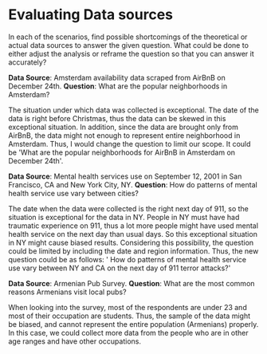 # Evaluating Data sources
In each of the scenarios, find possible shortcomings of the theoretical or actual data sources to answer the given question. What could be done to either adjust the analysis or reframe the question so that you can answer it accurately?

**Data Source**: Amsterdam availability data scraped from AirBnB on December 24th. 
**Question**: What are the popular neighborhoods in Amsterdam?

The situation under which data was collected is exceptional. The date of the data is right before Christmas, thus the data can be skewed in this exceptional situation. In addition, since the data are brought only from AirBnB, the data might not enough to represent entire neighborhood in Amsterdam. Thus, I would change the question to limit our scope. It could be 'What are the popular neighborhoods for AirBnB in Amsterdam on December 24th'. 
 

**Data Source**: Mental health services use on September 12, 2001 in San Francisco, CA and New York City, NY. 
**Question**: How do patterns of mental health service use vary between cities?

The date when the data were collected is the right next day of 911, so the situation is exceptional for the data in NY. People in NY must have had traumatic experience on 911, thus a lot more people might have used mental health service on the next day than usual days. So this exceptional situation in NY might cause biased results. Considering this possibility, the question could be limited by including the date and region information. Thus, the new question could be as follows: ' How do patterns of mental health service use vary between NY and CA on the next day of 911 terror attacks?'      

**Data Source**: Armenian Pub Survey. 
**Question**: What are the most common reasons Armenians visit local pubs?

When looking into the survey, most of the respondents are under 23 and most of their occupation are students. Thus, the sample of the data might be biased, and cannot represent the entire population (Armenians) properly.   In this case, we could collect more data from the people who are in other age ranges and have other occupations.  
